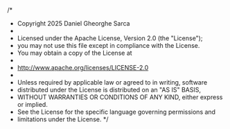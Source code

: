 /*
* Copyright 2025 Daniel Gheorghe Sarca
* 
* Licensed under the Apache License, Version 2.0 (the "License");
* you may not use this file except in compliance with the License.
* You may obtain a copy of the License at
* 
*   http://www.apache.org/licenses/LICENSE-2.0
* 
* Unless required by applicable law or agreed to in writing, software
* distributed under the License is distributed on an "AS IS" BASIS,
* WITHOUT WARRANTIES OR CONDITIONS OF ANY KIND, either express or implied.
* See the License for the specific language governing permissions and
* limitations under the License.
*/
